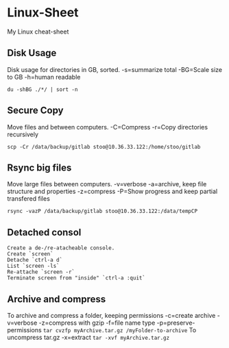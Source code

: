 # Linux-Sheet
My Linux cheat-sheet
## Disk Usage
Disk usage for directories in GB, sorted.
-s=summarize total -BG=Scale size to GB  -h=human readable

`du -shBG ./*/ | sort -n`
## Secure Copy
Move files and between computers.
-C=Compress -r=Copy directories recursively

`scp -Cr /data/backup/gitlab stoo@10.36.33.122:/home/stoo/gitlab`
## Rsync big files
Move large files between computers.
-v=verbose -a=archive, keep file structure and properties -z=compress -P=Show progress and keep partial transfered files

`rsync -vazP /data/backup/gitlab stoo@10.36.33.122:/data/tempCP`

## Detached consol
```
Create a de-/re-atacheable console.
Create `screen`
Detache `ctrl-a d`
List `screen -ls`
Re-attache `screen -r`
Terminate screen from "inside" `ctrl-a :quit`
```
## Archive and compress
To archive and compress a folder, keeping permissions
-c=create archive -v=verbose -z=compress with gzip -f=file name type -p=preserve-permissions
`tar cvzfp myArchive.tar.gz /myFolder-to-archive` 
To uncompress tar.gz
-x=extract
`tar -xvf myArchive.tar.gz`
